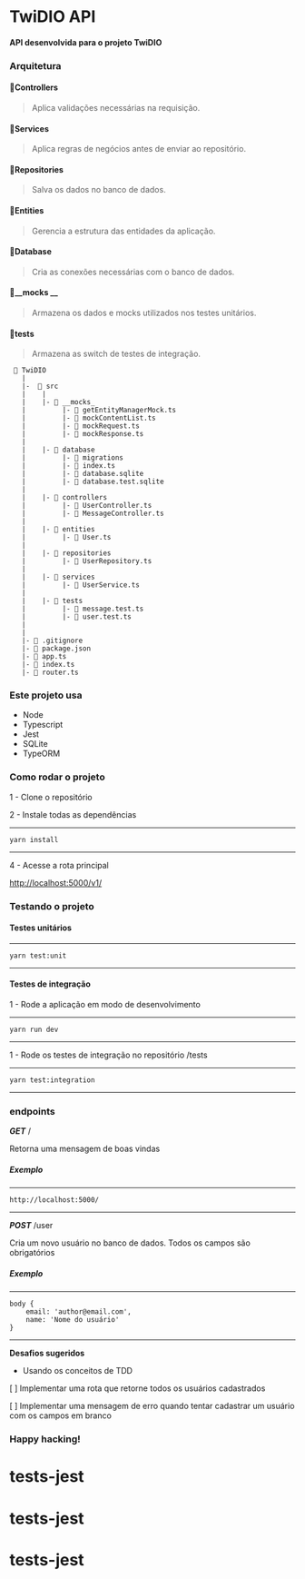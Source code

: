# TwiDIO API

#### API desenvolvida para o projeto TwiDIO

### Arquitetura

#### 📂Controllers
> Aplica validações necessárias na requisição.
#### 📂Services
> Aplica regras de negócios antes de enviar ao repositório.
#### 📂Repositories
> Salva os dados no banco de dados.
#### 📂Entities
> Gerencia a estrutura das entidades da aplicação.
#### 📂Database
> Cria as conexões necessárias com o banco de dados.

#### 📂__mocks __
> Armazena os dados e mocks utilizados nos testes unitários.
#### 📂tests
> Armazena as switch de testes de integração.

```
 📁 TwiDIO
   |
   |-  📁 src
   |    |
   |    |- 📁 __mocks_
   |         |- 📄 getEntityManagerMock.ts
   |         |- 📄 mockContentList.ts
   |         |- 📄 mockRequest.ts
   |         |- 📄 mockResponse.ts
   |
   |    |- 📁 database
   |         |- 📁 migrations
   |         |- 📄 index.ts
   |         |- 📄 database.sqlite
   |         |- 📄 database.test.sqlite
   |
   |    |- 📁 controllers
   |         |- 📄 UserController.ts
   |         |- 📄 MessageController.ts
   |
   |    |- 📁 entities
   |         |- 📄 User.ts
   |
   |    |- 📁 repositories
   |         |- 📄 UserRepository.ts
   |
   |    |- 📁 services
   |         |- 📄 UserService.ts
   |
   |    |- 📁 tests
   |         |- 📄 message.test.ts
   |         |- 📄 user.test.ts
   |
   |
   |- 📄 .gitignore
   |- 📄 package.json
   |- 📄 app.ts
   |- 📄 index.ts
   |- 📄 router.ts

```

### Este projeto usa
- Node
- Typescript
- Jest
- SQLite
- TypeORM

### Como rodar o projeto

1 - Clone o repositório

2 - Instale todas as dependências

---
    yarn install
---

4 - Acesse a rota principal

<http://localhost:5000/v1/>

### Testando o projeto

#### Testes unitários

---
    yarn test:unit
---

#### Testes de integração

1 - Rode a aplicação em modo de desenvolvimento

---
    yarn run dev
---

1 - Rode os testes de integração no repositório /tests

---
    yarn test:integration
---

### endpoints

**_GET_** /

Retorna uma mensagem de boas vindas

##### Exemplo

---
    http://localhost:5000/
---

**_POST_** /user 

Cria um novo usuário no banco de dados. Todos os campos são obrigatórios

##### Exemplo

---
    body {
        email: 'author@email.com',
        name: 'Nome do usuário'
    }
---

**Desafios sugeridos**

- Usando os conceitos de TDD

[ ] Implementar uma rota que retorne todos os usuários cadastrados

[ ] Implementar uma mensagem de erro quando tentar cadastrar um usuário com os campos em branco

### Happy hacking!
# tests-jest
# tests-jest
# tests-jest
